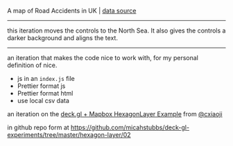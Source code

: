 A map of Road Accidents in UK | [data source](https://data.gov.uk/dataset/cb7ae6f0-4be6-4935-9277-47e5ce24a11f/road-safety-data)  

---

this iteration moves the controls to the North Sea.  It also gives the controls a darker background and aligns the text.  

---

an iteration that makes the code nice to work with, for my personal definition of nice.  

- js in an `index.js` file  
- Prettier format js  
- Prettier format html  
- use local csv data  

an iteration on the [deck.gl + Mapbox HexagonLayer Example](https://bl.ocks.org/Pessimistress/1a4f3f5eb3b882ab4dd29f8ac122a7be) from [@cxiaoji](https://twitter.com/cxiaoji)  

in github repo form at https://github.com/micahstubbs/deck-gl-experiments/tree/master/hexagon-layer/02    